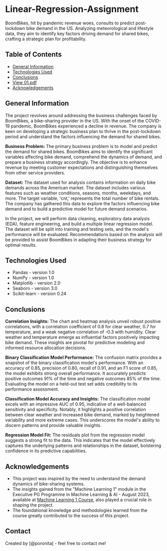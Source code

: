 # Linear-Regression-Assignment
BoomBikes, hit by pandemic revenue woes, consults to predict post-lockdown bike demand in the US. Analyzing meteorological and lifestyle data, they aim to identify key factors driving demand for shared bikes, crafting a strategic plan for profitability.

## Table of Contents
* [General Information](#general-information)
* [Technologies Used](#technologies-used)
* [Conclusions](#conclusions)
* [View 01.pdf](01.pdf)
* [Acknowledgements](#acknowledgements)


## General Information
The project revolves around addressing the business challenges faced by BoomBikes, a bike-sharing provider in the US. With the onset of the COVID-19 pandemic, BoomBikes experienced a decline in revenue. The company is keen on developing a strategic business plan to thrive in the post-lockdown period and understand the factors influencing the demand for shared bikes.

<b> Business Problem:</b>
The primary business problem is to model and predict the demand for shared bikes. BoomBikes aims to identify the significant variables affecting bike demand, comprehend the dynamics of demand, and prepare a business strategy accordingly. The objective is to enhance revenue by meeting customer expectations and distinguishing themselves from other service providers.

<b>Dataset:</b>
The dataset used for analysis contains information on daily bike demands across the American market. The dataset includes various features such as weather conditions, seasons, months, weekdays, and more. The target variable, 'cnt,' represents the total number of bike rentals. The company has gathered this data to explore the factors influencing bike demand and to build a predictive model for future demand scenarios.

In the project, we will perform data cleaning, exploratory data analysis (EDA), feature engineering, and build a multiple linear regression model. The dataset will be split into training and testing sets, and the model's performance will be evaluated. Recommendations based on the analysis will be provided to assist BoomBikes in adapting their business strategy for optimal results.

## Technologies Used
- Pandas - version 1.0
- NumPy - version 1.0
- Matplotlib - version 2.0
- Seaborn - version 3.0
- Scikit-learn - version 0.24

## Conclusions <a name="conclusions"></a>
<b>Correlation Insights:</b>
The chart and heatmap analysis unveil robust positive correlations, with a correlation coefficient of 0.8 for clear weather, 0.7 for temperature, and a weak negative correlation of -0.3 with humidity. Clear weather and temperature emerge as influential factors positively impacting bike demand. These insights are pivotal for predictive modeling and informed resource allocation decisions.

<b>Binary Classification Model Performance:</b>
The confusion matrix provides a snapshot of the binary classification model's performance. With an accuracy of 0.85, precision of 0.80, recall of 0.91, and an F1 score of 0.85, the model exhibits strong overall performance. It accurately predicts positive outcomes 91% of the time and negative outcomes 85% of the time. Evaluating the model on a held-out test set adds credibility to its performance assessment.

<b>Classification Model Accuracy and Insights:</b>
The classification model excels with an impressive AUC of 0.95, indicative of a well-balanced sensitivity and specificity. Notably, it highlights a positive correlation between clear weather and increased bike demand, marked by heightened variability and more extreme cases. This underscores the model's ability to discern patterns and provide valuable insights.

<b>Regression Model Fit:</b>
The residuals plot from the regression model suggests a strong fit to the data. This indicates that the model effectively captures the underlying patterns and relationships in the dataset, bolstering confidence in its predictive capabilities.

## Acknowledgements
- This project was inspired by the need to understand the demand dynamics of bike-sharing systems.
- The insights gained from the "Machine Learning 1" module in the Executive PG Programme in Machine Learning & AI - August 2023, available at [Machine Learning 1 Course](https://learn.upgrad.com/course/4701), also played a crucial role in shaping the project.
- The foundational knowledge and methodologies learned from the course greatly contributed to the success of this project.

## Contact
Created by [@poronita] - feel free to contact me!
